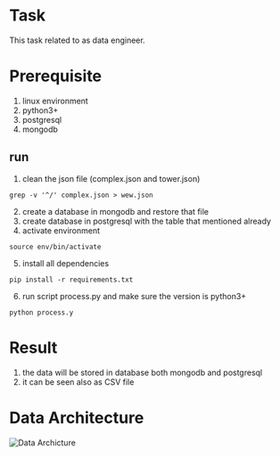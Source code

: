 # Task
This task related to as data engineer. 

# Prerequisite
1. linux environment
2. python3+
3. postgresql
4. mongodb


## run
1. clean the json file (complex.json and tower.json)
```
grep -v '^/' complex.json > wew.json
```
2. create a database in mongodb and restore that file
3. create database in postgresql with the table that mentioned already
4. activate environment
```
source env/bin/activate
```
5. install all dependencies
```
pip install -r requirements.txt
```
6. run script process.py and make sure the version is python3+
```
python process.y
```

# Result
1. the data will be stored in database both mongodb and postgresql
2. it can be seen also as CSV file


# Data Architecture
![Data Archicture](data_achitecture.jpg)

